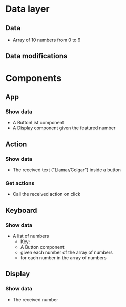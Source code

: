 # Data layer

## Data

- Array of 10 numbers from 0 to 9

## Data modifications

# Components

## App

### Show data

- A ButtonList component
- A Display component given the featured number

## Action

### Show data

- The received text ("Llamar/Colgar") inside a button

### Get actions

- Call the received action on click

## Keyboard

### Show data

- A list of numbers
  - Key:
  - A Button component:
  - given each number of the array of numbers
  - for each number in the array of numbers

## Display

### Show data

- The received number
